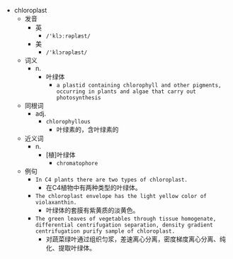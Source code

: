 - chloroplast
  - 发音
    - 英
      - `/'klɔːrəplæst/`
    - 美
      - `/'klɔrəplæst/`
  - 词义
    - n.
      - 叶绿体
        - `a plastid containing chlorophyll and other pigments, occurring in plants and algae that carry out photosynthesis `
  - 同根词
    - adj.
      - `chlorophyllous`
        - 叶绿素的，含叶绿素的
  - 近义词
    - n.
      - [植]叶绿体
        - `chromatophore`
  - 例句
    - `In C4 plants there are two types of chloroplast.`
      - 在C4植物中有两种类型的叶绿体。
    - `The chloroplast envelope has the light yellow color of violaxanthin.`
      - 叶绿体的套膜有紫黄质的淡黄色。
    - `The green leaves of vegetables through tissue homogenate, differential centrifugation separation, density gradient centrifugation purify sample of chloroplast.`
      - 对蔬菜绿叶通过组织匀浆，差速离心分离，密度梯度离心分离、纯化、提取叶绿体。

